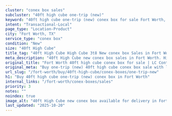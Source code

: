 ```yaml
---
cluster: "conex box sales"
subcluster: "40ft high cube one-trip (new)"
keyword: "40ft high cube one-trip (new) conex box for sale Fort Worth, TX"
intent: "Transactional-Local"
page_type: "Location-Product"
city: "Fort Worth, TX"
service_type: "conex box"
condition: "New"
size: "40ft High Cube"
title_tag: "40ft High Cube High Cube 3t8 New conex box Sales in Fort Worth | LC Container"
meta_description: "40ft High Cube new conex box sales in Fort Worth. High cube containers with extra height. Fast delivery, competitive pricing. Serving conex boxes area. Quote ID: 71U. Call (214) 524-4168 for your free quote today."
original_title: "Fort Worth 40ft high cube conex box for sale | LC Container"
original_meta: "Buy one-trip (new) 40ft high cube conex box sale with local delivery in Fort Worth, TX. LC Container — local Since 2003. Request a fast quote today."
url_slug: "/fort-worth/buy/40ft-high-cube/conex-boxes/one-trip-new"
h1: "Buy 40ft high cube one-trip (new) conex box in Fort Worth"
internal_links: "/fort-worth/conex-boxes/sales"
priority: 3
notes: ""
noindex: true
image_alt: "40ft High Cube new conex box available for delivery in Fort Worth"
last_updated: "2025-10-20"
---
```


<!-- TODO: Add unique city/inventory copy, images, and internal links here. -->
